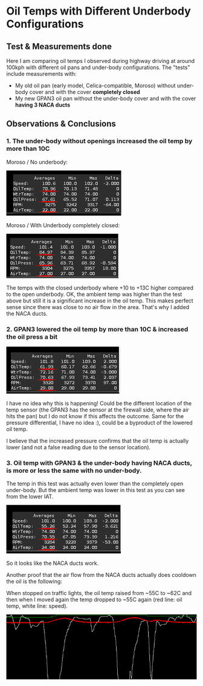 # Oil Temps with Different Underbody Configurations

## Test & Measurements done
Here I am comparing oil temps I observed during highway driving at around 100kph with different oil pans and under-body configurations.
The "tests" include measurements with:

* My old oil pan (early model, Celica-compatible, Moroso) without under-body cover and with the cover **completely closed**
* My new GPAN3 oil pan without the under-body cover and with the cover **having 3 NACA ducts**

## Observations & Conclusions

### 1. The under-body **without openings** increased the oil temp by more than 10C ###

Moroso / No underbody:

![moroso-no-underbody](moroso-no-underbody.png)

Moroso / With Underbody completely closed:

![moroso-closed-underbody](moroso-closed-underbody.png)

The temps with the closed underbody where +10 to +13C higher compared to the open underbody.
OK, the ambient temp was higher than the test above but still it is a significant increase in the oil temp.
This makes perfect sense since there was close to no air flow in the area.
That's why I added the NACA ducts.

### 2. GPAN3 lowered the oil temp by more than 10C & increased the oil press a bit ###

![gpan3-no-underbody](gpan3-no-underbody.png)

I have no idea why this is happening! Could be the different location of the temp sensor (the GPAN3 has the sensor at
the firewall side, where the air hits the pan) but I do not know if this affects the outcome.
Same for the pressure differential, I have no idea :), could be a byproduct of the lowered oil temp.

I believe that the increased pressure confirms that the oil temp is actually lower (and not a false reading due to the sensor location).

### 3. Oil temp with GPAN3 & the under-body having NACA ducts, is more or less the same with no under-body. ###
The temp in this test was actually even lower than the completely open under-body. But the ambient temp was lower in this test as you 
can see from the lower IAT.

![gpan3-underbody-naca](gpan3-underbody-naca.png)

So it looks like the NACA ducts work.

Another proof that the air flow from the NACA ducts actually does cooldown the oil is the following:

When stopped on traffic lights, the oil temp raised from ~55C to ~62C and then when I moved again the temp dropped to ~55C again
(red line: oil temp, white line: speed).

![gpan3-stop-start](gpan3-naca-stop-start.png)




 


